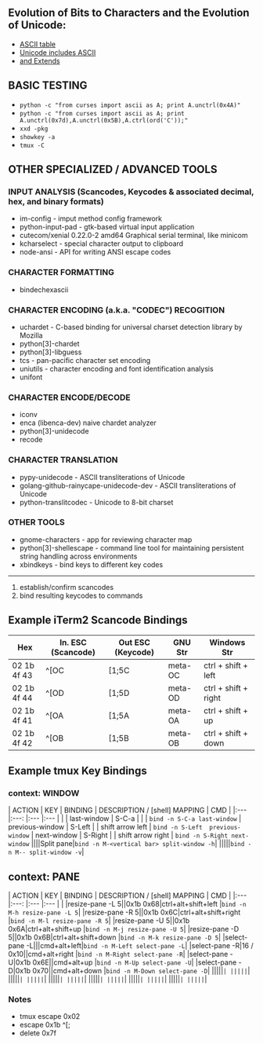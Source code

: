 

## Evolution of Bits to Characters and the Evolution of Unicode:
- [ASCII table](http://www.asciitable.com/)
- [Unicode includes ASCII](https://en.wikipedia.org/wiki/ASCII#Unicode)
- [and Extends]()


## BASIC TESTING
- `python -c "from curses import ascii as A; print A.unctrl(0x4A)"`
- `python -c "from curses import ascii as A; print A.unctrl(0x7d),A.unctrl(0x5B),A.ctrl(ord('C'));"`
- `xxd -pkg`
- `showkey -a`
- `tmux -C`

## OTHER SPECIALIZED / ADVANCED TOOLS

### INPUT ANALYSIS (Scancodes, Keycodes & associated decimal, hex, and binary formats)
- im-config - imput method config framework
- python-input-pad - gtk-based virtual input application
- cutecom/xenial 0.22.0-2 amd64  Graphical serial terminal, like minicom
- kcharselect - special character output to clipboard
- node-ansi - API for writing ANSI escape codes

### CHARACTER FORMATTING
- bindechexascii

### CHARACTER ENCODING (a.k.a. "CODEC") RECOGITION
- uchardet - C-based binding for universal charset detection library by Mozilla
- python[3]-chardet
- python[3]-libguess
- tcs - pan-pacific character set encoding
- uniutils - character encoding and font identification analysis
- unifont

### CHARACTER ENCODE/DECODE
- iconv
- enca (libenca-dev) naive chardet analyzer
- python[3]-unidecode
- recode

### CHARACTER TRANSLATION
- pypy-unidecode - ASCII transliterations of Unicode
- golang-github-rainycape-unidecode-dev - ASCII transliterations of Unicode
- python-translitcodec - Unicode to 8-bit charset

### OTHER TOOLS
- gnome-characters - app for reviewing character map
- python[3]-shellescape - command line tool for maintaining persistent string handling across environments
- xbindkeys - bind keys to different key codes

* * *

1. establish/confirm scancodes
2. bind resulting keycodes to commands

## Example iTerm2 Scancode Bindings
| Hex         | In. ESC (Scancode) | Out ESC (Keycode) | GNU Str | Windows Str
|---          |---                 |---                |---      |---
| 02 1b 4f 43 | ^[OC               | [1;5C             | meta-OC | ctrl + shift + left
| 02 1b 4f 44 | ^[OD               | [1;5D             | meta-OD | ctrl + shift + right
| 02 1b 4f 41 | ^[OA               | [1;5A             | meta-OA | ctrl + shift + up
| 02 1b 4f 42 | ^[OB               | [1;5B             | meta-OB | ctrl + shift + down

## Example tmux Key Bindings

### context: WINDOW
| ACTION              | KEY     | BINDING | DESCRIPTION / [shell] MAPPING | CMD |
|:---                 |:---:    |:---      |:---          | |
| last-window         | S-C-a   | | | `bind -n S-C-a last-window`
| previous-window     | S-Left   | | shift arrow left | `bind -n S-Left  previous-window`
| next-window         | S-Right   | | shift arrow right | `bind -n S-Right next-window`
||||Split pane|`bind -n M-<vertical bar> split-window -h`|
|||||`bind -n M-- split-window -v`|

## context: PANE
| ACTION              | KEY     | BINDING | DESCRIPTION / [shell] MAPPING | CMD |
|:---                 |:---:    |:---      |:---          | |
|resize-pane -L 5||0x1b 0x68|ctrl+alt+shift+left   |`bind -n M-h resize-pane -L 5`|
|resize-pane -R 5||0x1b 0x6C|ctrl+alt+shift+right  |`bind -n M-l resize-pane -R 5`|
|resize-pane -U 5||0x1b 0x6A|ctrl+alt+shift+up     |`bind -n M-j resize-pane -U 5`|
|resize-pane -D 5||0x1b 0x6B|ctrl+alt+shift+down   |`bind -n M-k resize-pane -D 5`|
|select-pane -L|||cmd+alt+left|`bind -n M-Left select-pane -L`|
|select-pane -R|16 / 0x10||cmd+alt+right  |`bind -n M-Right select-pane -R`|
|select-pane -U|0x1b 0x6E||cmd+alt+up     |`bind -n M-Up select-pane -U`|
|select-pane -D|0x1b 0x70||cmd+alt+down   |`bind -n M-Down select-pane -D`|
|||||``|
|||||``|
|||||``|
|||||``|
|||||``|
|||||``|
|||||``|
|||||``|
|||||``|
|||||``|
|||||``|
|||||``|


### Notes
- tmux escape 0x02
- escape 0x1b ^[;
- delete 0x7f